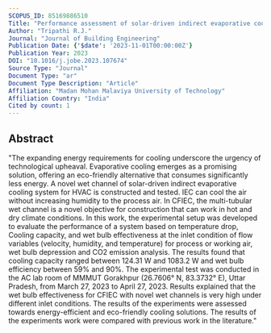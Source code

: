 ```yaml
---
SCOPUS_ID: 85169886510
Title: "Performance assessment of solar-driven indirect evaporative cooling with a novel wet channel: An experimental study"
Author: "Tripathi R.J."
Journal: "Journal of Building Engineering"
Publication Date: {'$date': '2023-11-01T00:00:00Z'}
Publication Year: 2023
DOI: "10.1016/j.jobe.2023.107674"
Source Type: "Journal"
Document Type: "ar"
Document Type Description: "Article"
Affiliation: "Madan Mohan Malaviya University of Technology"
Affiliation Country: "India"
Cited by count: 1
---
```


## Abstract
"The expanding energy requirements for cooling underscore the urgency of technological upheaval. Evaporative cooling emerges as a promising solution, offering an eco-friendly alternative that consumes significantly less energy. A novel wet channel of solar-driven indirect evaporative cooling system for HVAC is constructed and tested. IEC can cool the air without increasing humidity to the process air. In CFIEC, the multi-tubular wet channel is a novel objective for construction that can work in hot and dry climate conditions. In this work, the experimental setup was developed to evaluate the performance of a system based on temperature drop, Cooling capacity, and wet bulb effectiveness at the inlet condition of flow variables (velocity, humidity, and temperature) for process or working air, wet bulb depression and CO2 emission analysis. The results found that cooling capacity ranged between 124.31 W and 1083.2 W and wet bulb efficiency between 59% and 90%. The experimental test was conducted in the AC lab room of MMMUT Gorakhpur (26.7606° N, 83.3732° E), Uttar Pradesh, from March 27, 2023 to April 27, 2023. Results explained that the wet bulb effectiveness for CFIEC with novel wet channels is very high under different inlet conditions. The results of the experiments were assessed towards energy-efficient and eco-friendly cooling solutions. The results of the experiments work were compared with previous work in the literature."

